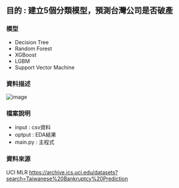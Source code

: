 ## 目的 : 建立5個分類模型，預測台灣公司是否破產
### 模型
* Decision Tree
* Random Forest
* XGBoost
* LGBM
* Support Vector Machine

### 資料描述
![image](https://github.com/paperjeff1/Taiwanese_Bankruptcy_Prediction/assets/49071370/7dd42300-fbfc-4c1d-98e7-029379fc91df)

### 檔案說明
* input : csv資料
* optput : EDA結果
* main.py : 主程式

### 資料來源
UCI MLR
https://archive.ics.uci.edu/datasets?search=Taiwanese%20Bankruptcy%20Prediction
